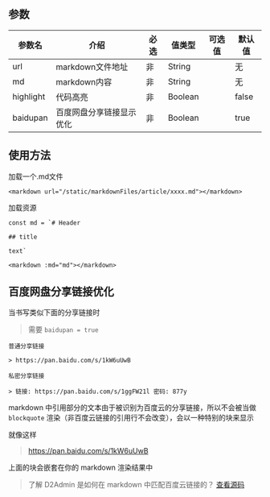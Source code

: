 ## 参数

| 参数名 | 介绍 | 必选 | 值类型 | 可选值 | 默认值 |
| --- | --- | --- | --- | --- | --- |
| url | markdown文件地址 | 非 | String |  | 无 |
| md | markdown内容 | 非 | String |  | 无 |
| highlight | 代码高亮 | 非 | Boolean |  | false |
| baidupan | 百度网盘分享链接显示优化 | 非 | Boolean |  | true |

## 使用方法

加载一个.md文件

```
<markdown url="/static/markdownFiles/article/xxxx.md"></markdown>
```

加载资源

```
const md = `# Header

## title

text`

<markdown :md="md"></markdown>
```

## 百度网盘分享链接优化

当书写类似下面的分享链接时

> 需要 `baidupan = true`

```
普通分享链接

> https://pan.baidu.com/s/1kW6uUwB

私密分享链接

> 链接: https://pan.baidu.com/s/1ggFW21l 密码: 877y
```

markdown 中引用部分的文本由于被识别为百度云的分享链接，所以不会被当做 `blockquote` 渲染（非百度云链接的引用行不会改变），会以一种特别的块来显示

就像这样

> https://pan.baidu.com/s/1kW6uUwB

上面的块会嵌套在你的 markdown 渲染结果中

> 了解 D2Admin 是如何在 markdown 中匹配百度云链接的？ [查看源码](https://github.com/FairyEver/d2admin-vue-element/blob/master/src/components/core/Markdown/plugin/baidupan.js)
